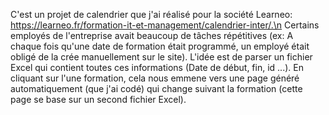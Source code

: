 C'est un projet de calendrier que j'ai réalisé pour la société Learneo: https://learneo.fr/formation-it-et-management/calendrier-inter/.\n
Certains employés de l'entreprise avait beaucoup de tâches répétitives (ex: A chaque fois qu'une date de formation était programmé, un employé était obligé de la crée manuellement sur le site).
L'idée est de parser un fichier Excel qui contient toutes ces informations (Date de début, fin, id ...).
En cliquant sur l'une formation, cela nous emmene vers une page généré automatiquement (que j'ai codé) qui change suivant la formation (cette page se base sur un second fichier Excel).
